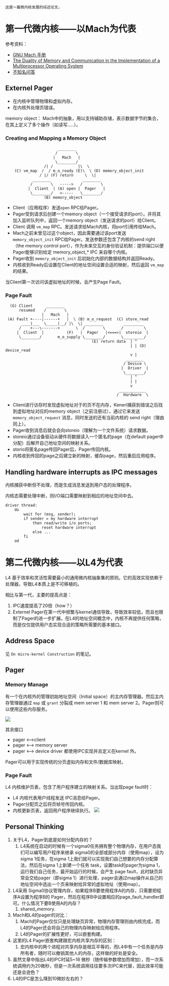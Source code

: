 	这是一篇微内核发展的综述论文。

# 第一代微内核——以Mach为代表

参考资料：
- [GNU Mach 手册](https://www.gnu.org/software/hurd/microkernel/mach/external_pager_mechanism.html)
- [The Duality of Memory and Communication in the Implementation of a Multiprocessor Operating System](https://dl.acm.org/doi/10.1145/41457.37507)
- [不知名问答](http://os.inf.tu-dresden.de/pipermail/l4-hackers/2015/016114.html)

## Externel Pager
- 在内核中管理物理和虚拟内存。
- 在内核外处理页错误。

memory object： Mach中的抽象，用以支持辅助存储，表示数据字节的集合，在其上定义了多个操作（如读写.....）。
###  Creating and Mapping a Memory Object
```
                       ________
                      /        \
                     |   Mach   |
                      \________/
                 /| /           |\  \
    (C) vm_map  /  / m_o_ready (E)\  \ (D) memory_object_init
               / |/ (F) return     \  \|
            ________              ________
           /        \   ----->   /        \
          |  Client  | (A) open |  Pager   |
           \________/   <-----   \________/
                 (B) memory_object
```

- Client（应用程序）发送`open` RPC给Pager。
- Pager受到请求后创建一个memory object（一个接受请求的port）。并将其加入监听队列中，返回一个memory object（发送请求的port）给Client。
- Client 调用 `vm_map` RPC。发送请求给Mach内核，将port引用传给Mach。
- Mach之前未曾见过这个object，因此需要通过该port发送 `memory_object_init` RPC给Pager。发送参数还包含了内核的send right（the memory control port），作为未来交互的身份验证机制：提供端口以便Pager能够识别给定 memory_object_* IPC 来自哪个内核。
- Pager收到 `memory_object_init` 后初始化内部的数据结构并返回Ready。
- 内核收到Ready后设置在Client的地址空间设置合适的映射，然后返回 `vm_map` 的结果。

当Client第一次访问该虚拟地址的时候，会产生Page Fault。

### Page Fault


```
  (G) Client      ________
      resumed    /        \
                |   Mach   |
 (A) Fault +----|------+   |  \ (B) m_o_request  (C) store_read
       ____|___  \_____|__/ |\  \| ________         _________  
      /    +---\-------+       \  /        \       /         \ 
     |  Client  |          (F)   |  Pager   |<===>|  storeio  |
      \________/       m_o_supply \________/       \_________/ 
                                      (E) return data  | ^
                                                       | | (D) device_read 
                                                       v |
                                                     ________
                                                    / Device \
                                                   |  Driver  |
                                                    \________/
                                                       | ^
                                                       | |
                                                       v
                                                  ____________
                                                 /  Hardware  \
```

- Client进行访存时发现虚拟地址对于的页不在内存，Kenerl捕获到错误之后找到虚拟地址对应的memory object（之前注册过），通过它来发送`memory_object_request` 消息，同时发送的还有当前内核的 send right（理由同上）。
- Pager收到消息后就会会向storeio（理解为一个文件系统）请求数据。
- storeio通过设备驱动从硬件将数据读入一个匿名的page（在default pager中分配）后解开自己地址空间的映射关系。
- storio将匿名page传回Pager后，Pager传回内核。
- 内核收到传回的page之后建立新的映射，缓存page，然后重启应用程序。

## Handling hardware interrupts as IPC messages 

内核捕获中断但不处理，而是生成消息发送到用户态的处理程序。

内核态需要处理中断，则I/O端口需要映射到相应的地址空间中去。

```
driver thread:
	do
		wait for (msg, sender);
		if sender = my hardware interrupt
			then read/write i/o ports;
				reset hardware interrupt
			else ...
		fi
	od
```


# 第二代微内核——以L4为代表

L4 基于效率和灵活性需要最小的通用微内核抽象集的原则。它的高效实现依赖于处理器，导致L4本质上是不可移植的。

相比与第一代，主要的提高点是：
1. IPC速度提高了20倍（how？）
2. Externel Pager在第一代中频繁与kernel通信导致，导致效率较低，而且也限制了Pager的进一步扩展。在L4的地址空间概念中，内核不再提供任何策略，而是仅仅提供用户态实现合适的策略所需要的基本接口。

## Address Space

见 `On micro-kernel Construction` 的笔记。

## Pager

### Memory Manage

有一个在内核外的管理初始地址空间（Initial space）的主内存管理器。然后主内存管理器通过 `map` 或 `grant` 分裂成 mem server 1 和 mem server 2。Pager则可以使用这些内存服务。

![](../image/Pasted-image-20221103125242.png)

其余接口
- pager <-->client
- pager <--> memory server
- pager <--> device driver
都使用IPC实现并且定义在kernel 外。

Pager可以用于实现传统的分页虚拟内存和文件/数据库映射。

### Page Fault
L4 内核维护页表，包含了用户程序建立的映射关系。当出现page fault时：
- L4 内核代表用户线程发送 IPC消息给Pager。
- Pager分配页之后将页帧号传回内核。
- 内核更新页表，返回用户程序继续执行。
![](../image/Pasted-image-20221103154625.png)
## Personal Thinking
1. 关于L4，Pager到底是如何分配内存的？
	1. L4系统在启动的时候有一个sigma0任务拥有整个物理内存，在用户态我们可以编写用户程序来继承 sigma0的全部或部分内存（使用map），设为sigma 1任务，在sigma 1上我们就可以实现我们自己想要的内存分配算法，然后在sigma 1上新建一个任务 task，设置task的pager为sigma 1，运行我们自己任务，最开始运行的时候，会产生 page fault，此时缺页异常会交给pager（即sigma 1）进行处理，pager会通过map操作从自己的地址空间中选出一个页来映射给异常的虚拟地址（使用map）。
2. L4采用 Sigma0协议管理内存，如果程序B要使用程序A的内存，只需要把程序A设置为程序B的 Pager，然后在程序B中设置相应的page_fault_handler即可。什么情况下要B使用A的内存？
	1. shared_memory.
3. Mach和L4的pager的对比：
	1. Mach的Pager仅仅只是处理缺页异常，物理内存管理则由内核完成，而L4的Pager还会将自己的物理内存映射给应用程序。
	2. L4的Pager的扩展性更好，可以嵌套构建。
4. 这里的L4 Pager嵌套构建跟宏内核共享内存的区别：
	1. 宏内核中的两个进程对共享内存是相互平等的，而L4中有一个任务是内存所有者，随时可以撤销其他人的内存，这样做的好处是安全。
5. 虽然文章中指出L4的IPC时延5~18 微秒（随传输参数增加而增加），而一次系统调用约为20微秒，但是一次系统调用往往要多次IPC来代替，因此效率可能还是会逊色？
6. L4的IPC是怎么降到10微妙左右的？